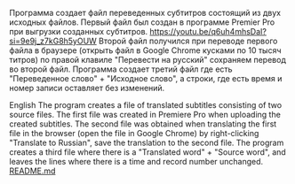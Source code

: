 Программа создает файл переведенных субтитров состоящий из двух исходных файлов. Первый файл был создан в программе Premier Pro при выгрузки созданных субтитров. https://youtu.be/q6uh4mhsDaI?si=9e9j_z7kG8h5yOUW Второй файл получился при переводе первого файла в браузере (открыть файл в Google Chrome кусками по 10 тысяч титров) по правой клавиле "Перевести на русский" сохраняем перевод во второй файл. Программа создает третий файл где есть "Переведенное слово" + "Исходное слово", а строки, где есть время и номер записи оставляет без изменений.

English The program creates a file of translated subtitles consisting of two source files. The first file was created in Premiere Pro when uploading the created subtitles. The second file was obtained when translating the first file in the browser (open the file in Google Chrome) by right-clicking "Translate to Russian", save the translation to the second file. The program creates a third file where there is a "Translated word" + "Source word", and leaves the lines where there is a time and record number unchanged.
[README.md](README.md)
